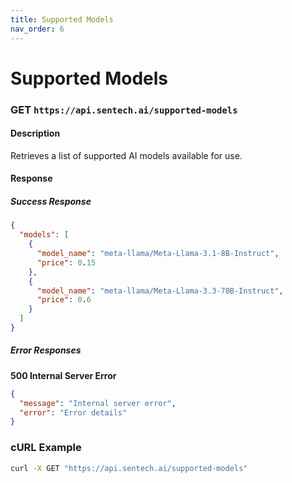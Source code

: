 ```yaml
---
title: Supported Models
nav_order: 6
---
```


# Supported Models

### **GET** `https://api.sentech.ai/supported-models`

#### **Description**
Retrieves a list of supported AI models available for use.

#### **Response**
##### **Success Response**
```json
{
  "models": [
    {
      "model_name": "meta-llama/Meta-Llama-3.1-8B-Instruct",
      "price": 0.15
    },
    {
      "model_name": "meta-llama/Meta-Llama-3.3-70B-Instruct",
      "price": 0.6
    }
  ]
}
```

##### **Error Responses**

**500 Internal Server Error**
```json
{
  "message": "Internal server error",
  "error": "Error details"
}
```

### **cURL Example**
```sh
curl -X GET "https://api.sentech.ai/supported-models"
```

